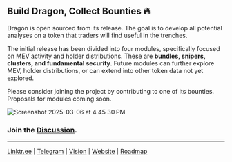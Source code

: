 ## Build Dragon, Collect Bounties 🔥

Dragon is open sourced from its release. The goal is to develop all potential analyses on a token that traders will find useful in the trenches.   

The initial release has been divided into four modules,  specifically focused on MEV activity and holder distributions. These are **bundles, snipers, clusters, and fundamental security**. Future modules can further explore MEV, holder distributions, or can extend into other token data not yet explored.

Please consider joining the project by contributing to one of its bounties. Proposals for modules coming soon.

![Screenshot 2025-03-06 at 4 45 30 PM](https://github.com/user-attachments/assets/6292af01-436b-4d15-b3ca-f7918c4a07a9)

### Join the [Discussion](https://github.com/orgs/alpha-dragon-org/discussions).

---

[Linktr.ee](https://linktr.ee/alphadragon) |
[Telegram](https://t.me/+OU0SLVfcpEZhZWQx) | 
[Vision](https://dragon-12.gitbook.io/alpha-dragon) | 
[Website](https://alpha-dragon.ai/index.html) | 
[Roadmap](https://docs.google.com/presentation/d/e/2PACX-1vRWKTS6OiL_j0Xb707QJcrb18XhJQn8zdX7LgQIGvrWEaSPtL0cQAOz6_yt87lN3ZUMyIAFINNTh-LL/pub?start=true&loop=true&delayms=10000)
